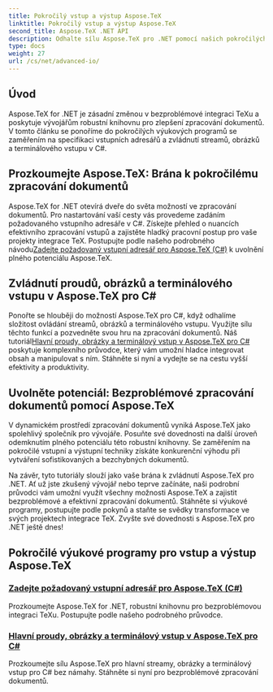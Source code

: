 ```yaml
---
title: Pokročilý vstup a výstup Aspose.TeX
linktitle: Pokročilý vstup a výstup Aspose.TeX
second_title: Aspose.TeX .NET API
description: Odhalte sílu Aspose.TeX pro .NET pomocí našich pokročilých výukových programů. Naučte se specifikovat vstupní adresáře a hlavní proudy, obrázky a terminálový vstup v C#.
type: docs
weight: 27
url: /cs/net/advanced-io/
---
```

## Úvod

Aspose.TeX for .NET je zásadní změnou v bezproblémové integraci TeXu a poskytuje vývojářům robustní knihovnu pro zlepšení zpracování dokumentů. V tomto článku se ponoříme do pokročilých výukových programů se zaměřením na specifikaci vstupních adresářů a zvládnutí streamů, obrázků a terminálového vstupu v C#.

## Prozkoumejte Aspose.TeX: Brána k pokročilému zpracování dokumentů

Aspose.TeX for .NET otevírá dveře do světa možností ve zpracování dokumentů. Pro nastartování vaší cesty vás provedeme zadáním požadovaného vstupního adresáře v C#. Získejte přehled o nuancích efektivního zpracování vstupů a zajistěte hladký pracovní postup pro vaše projekty integrace TeX. Postupujte podle našeho podrobného návodu[Zadejte požadovaný vstupní adresář pro Aspose.TeX (C#)](./required-input-directory-csharp/) k uvolnění plného potenciálu Aspose.TeX.

## Zvládnutí proudů, obrázků a terminálového vstupu v Aspose.TeX pro C#

 Ponořte se hlouběji do možností Aspose.TeX pro C#, když odhalíme složitost ovládání streamů, obrázků a terminálového vstupu. Využijte sílu těchto funkcí a pozvedněte svou hru na zpracování dokumentů. Náš tutoriál[Hlavní proudy, obrázky a terminálový vstup v Aspose.TeX pro C#](./stream-input-image-output-terminal-input-csharp/) poskytuje komplexního průvodce, který vám umožní hladce integrovat obsah a manipulovat s ním. Stáhněte si nyní a vydejte se na cestu vyšší efektivity a produktivity.

## Uvolněte potenciál: Bezproblémové zpracování dokumentů pomocí Aspose.TeX

V dynamickém prostředí zpracování dokumentů vyniká Aspose.TeX jako spolehlivý společník pro vývojáře. Posuňte své dovednosti na další úroveň odemknutím plného potenciálu této robustní knihovny. Se zaměřením na pokročilé vstupní a výstupní techniky získáte konkurenční výhodu při vytváření sofistikovaných a bezchybných dokumentů.

Na závěr, tyto tutoriály slouží jako vaše brána k zvládnutí Aspose.TeX pro .NET. Ať už jste zkušený vývojář nebo teprve začínáte, naši podrobní průvodci vám umožní využít všechny možnosti Aspose.TeX a zajistit bezproblémové a efektivní zpracování dokumentů. Stáhněte si výukové programy, postupujte podle pokynů a staňte se svědky transformace ve svých projektech integrace TeX. Zvyšte své dovednosti s Aspose.TeX pro .NET ještě dnes!
## Pokročilé výukové programy pro vstup a výstup Aspose.TeX
### [Zadejte požadovaný vstupní adresář pro Aspose.TeX (C#)](./required-input-directory-csharp/)
Prozkoumejte Aspose.TeX for .NET, robustní knihovnu pro bezproblémovou integraci TeXu. Postupujte podle našeho podrobného průvodce.
### [Hlavní proudy, obrázky a terminálový vstup v Aspose.TeX pro C#](./stream-input-image-output-terminal-input-csharp/)
Prozkoumejte sílu Aspose.TeX pro hlavní streamy, obrázky a terminálový vstup pro C# bez námahy. Stáhněte si nyní pro bezproblémové zpracování dokumentů.